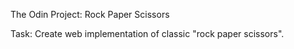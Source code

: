 The Odin Project: Rock Paper Scissors

Task: Create web implementation of classic "rock paper scissors".
